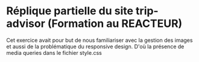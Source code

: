 # Réplique partielle du site trip-advisor (Formation au REACTEUR)

Cet exercice avait pour but de nous familiariser avec la gestion des images et aussi de la problématique du responsive design.
D'où la présence de media queries dans le fichier style.css
